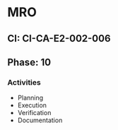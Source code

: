 # MRO

## CI: CI-CA-E2-002-006
## Phase: 10

### Activities
- Planning
- Execution
- Verification
- Documentation

